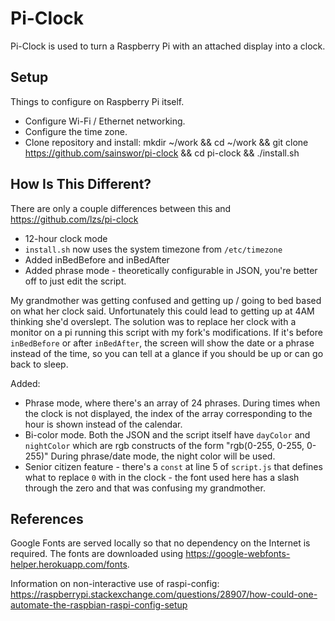 # Pi-Clock

Pi-Clock is used to turn a Raspberry Pi with an attached display into a clock.

## Setup

Things to configure on Raspberry Pi itself.

 - Configure Wi-Fi / Ethernet networking.
 - Configure the time zone.
 - Clone repository and install:
   mkdir ~/work && cd ~/work && git clone https://github.com/sainswor/pi-clock && cd pi-clock && ./install.sh

## How Is This Different?

There are only a couple differences between this and https://github.com/lzs/pi-clock

- 12-hour clock mode
- `install.sh` now uses the system timezone from `/etc/timezone`
- Added inBedBefore and inBedAfter
- Added phrase mode - theoretically configurable in JSON, you're better off to just edit the script.

My grandmother was getting confused and getting up / going to bed based on what her clock said. Unfortunately this could lead to getting up at 4AM thinking she'd overslept. The solution was to replace her clock with a monitor on a pi running this script with my fork's modifications. If it's before `inBedBefore` or after `inBedAfter`, the screen will show the date or a phrase instead of the time, so you can tell at a glance if you should be up or can go back to sleep.

Added: 
- Phrase mode, where there's an array of 24 phrases. During times when the clock is not displayed, the index of the array corresponding to the hour is shown instead of the calendar.
- Bi-color mode. Both the JSON and the script itself have `dayColor` and `nightColor` which are rgb constructs of the form "rgb(0-255, 0-255, 0-255)" During phrase/date mode, the night color will be used.
- Senior citizen feature - there's a `const` at line 5 of `script.js` that defines what to replace `0` with in the clock - the font used here has a slash through the zero and that was confusing my grandmother.

## References

Google Fonts are served locally so that no dependency on the Internet is required. The fonts
are downloaded using https://google-webfonts-helper.herokuapp.com/fonts.

Information on non-interactive use of raspi-config:
https://raspberrypi.stackexchange.com/questions/28907/how-could-one-automate-the-raspbian-raspi-config-setup
